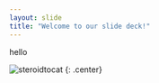 ```yaml
---
layout: slide
title: "Welcome to our slide deck!"
---
```


hello 

![steroidtocat](https://octodex.github.com/images/steroidtocat.png)
{: .center}
